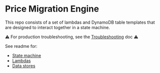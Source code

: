 # Price Migration Engine

This repo consists of a set of lambdas and DynamoDB table templates that are designed to interact together in a state 
machine.  

:warning: For production troubleshooting, see the [Troubleshooting](troubleshooting.md) doc :warning:

See readme for:  
* [State machine](stateMachine/README.md)
* [Lambdas](lambda/README.md)
* [Data stores](dynamoDb/README.md)

